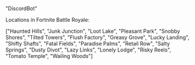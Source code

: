 "DiscordBot" 

Locations in Fortnite Battle Royale:

["Haunted Hills",
"Junk Junction",
"Loot Lake",
"Pleasant Park",
"Snobby Shores",
"Tilted Towers",
"Flush Factory",
"Greasy Grove",
"Lucky Landing",
"Shifty Shafts",
"Fatal Fields",
"Paradise Palms",
"Retail Row",
"Salty Springs",
"Dusty Divot",
"Lazy Links",
"Lonely Lodge",
"Risky Reels",
"Tomato Temple",
"Wailing Woods"]
